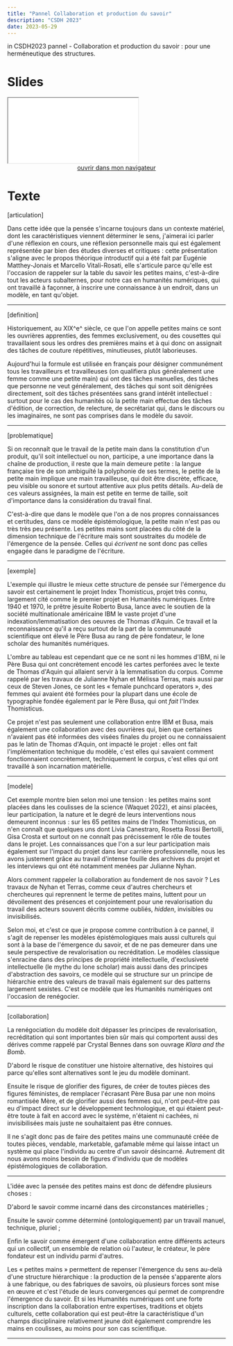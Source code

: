 ```yaml
---
title: "Pannel Collaboration et production du savoir"
description: "CSDH 2023"
date: 2023-05-29
---
```


in CSDH2023 pannel - Collaboration et production du savoir : pour une herméneutique des structures.

# Slides 

<iframe src="/html/Conf/PetitesMainsPannel.html" title="description" allowfullscreen="allowfullscreen"></iframe>

<div style="text-align:center">
<a href="/html/Conf/PetitesMainsPannel.html" target="_blank">ouvrir dans mon navigateur</a>
</div>

# Texte

[articulation] 

Dans cette idée que la pensée s'incarne toujours dans un contexte matériel, dont les caractéristiques viennent déterminer le sens, j'aimerai ici parler d'une réflexion en cours, une réflexion personnelle mais qui est également représentée par bien des études diverses et critiques : cette présentation s'aligne avec le propos théorique introductif qui a été fait par Eugénie Matthey-Jonais et Marcello Vitali-Rosati, elle s'articule parce qu'elle est l'occasion de rappeler sur la table du savoir les petites mains, c'est-à-dire tout les acteurs subalternes, pour notre cas en humanités numériques, qui ont travaillé à façonner, à inscrire une connaissance à un endroit, dans un modèle, en tant qu'objet. 

---

[definition]

Historiquement, au XIX^e^ siècle, ce que l'on appelle petites mains ce sont les ouvrières apprenties, des femmes exclusivement, ou des cousettes qui travaillaient sous les ordres des premières mains et à qui donc on assignait des tâches de couture répétitives, minutieuses, plutôt laborieuses. 

Aujourd'hui la formule est utilisée en français pour désigner communément tous les travailleurs et travailleuses (on qualifiera plus généralement une femme comme une petite main) qui ont des tâches manuelles, des tâches que personne ne veut généralement, des tâches qui sont soit dénigrées directement,  soit des tâches présentées sans grand intérêt intellectuel : surtout pour le cas des humanités où la petite main effectue des tâches d'édition, de correction, de relecture, de secrétariat qui, dans le discours ou les imaginaires, ne sont pas comprises dans le modèle du savoir. 

----

[problematique]

Si on reconnaît que le travail de la petite main dans la constitution d'un produit, qu'il soit intellectuel ou non, participe, a une importance dans la chaîne de production, il reste que la main demeure petite : la langue française tire de son ambiguïté la polyphonie de ses termes, le petite de la petite main implique une main travailleuse, qui doit être discrète, efficace, peu visible ou sonore et surtout attentive aux plus petits détails. Au-delà de ces valeurs assignées, la main est petite en terme de taille, soit d'importance dans la considération du travail final. 

C'est-à-dire que dans le modèle que l'on a de nos propres connaissances et certitudes, dans ce modèle épistémologique, la petite main n'est pas ou très très peu présente. Les petites mains sont placées du côté de la dimension technique de l'écriture mais sont soustraites du modèle de l'émergence de la pensée. Celles qui *écrivent* ne sont donc pas celles engagée dans le paradigme de l'écriture.

----

[exemple]

L'exemple qui illustre le mieux cette structure de pensée sur l'émergence du savoir est certainement le projet Index Thomisticus, projet très connu, largement cité comme le premier projet en Humanités numériques. Entre 1940 et 1970, le prêtre jésuite Roberto Busa, lance avec le soutien de la société multinationale américaine IBM le vaste projet d'une indexation/lemmatisation des oeuvres de Thomas d'Aquin. Ce travail et la reconnaissance qu'il a reçu surtout de la part de la communauté scientifique ont élevé le Père Busa au rang de père fondateur, le lone scholar des humanités numériques. 

L'ombre au tableau est cependant que ce ne sont ni les hommes d'IBM, ni le Père Busa qui ont concrètement encodé les cartes perforées avec le texte de Thomas d'Aquin qui allaient servir à la lemmatisation du corpus. Comme rappelé par les travaux de Julianne Nyhan et Mélissa Terras, mais aussi par ceux de Steven Jones, ce sont les « female punchcard operators », des femmes qui avaient été formées pour la plupart dans une école de typographie fondée également par le Père Busa, qui ont *fait* l'Index Thomisticus. 

Ce projet n'est pas seulement une collaboration entre IBM et Busa, mais également une collaboration avec des ouvrières qui, bien que certaines n'avaient pas été informées des visées finales du projet ou ne connaissaient pas le latin de Thomas d'Aquin, ont impacté le projet : elles ont fait l'implémentation technique du modèle, c'est elles qui savaient comment fonctionnaient concrètement, techniquement le corpus, c'est elles qui ont travaillé à son incarnation matérielle. 

---

[modele]

Cet exemple montre bien selon moi une tension : les petites mains sont placées dans les coulisses de la science (Waquet 2022), et ainsi placées, leur participation, la nature et le degré de leurs interventions nous demeurent inconnus : sur les 65 petites mains de l'Index Thomisticus, on n'en connaît que quelques uns dont Livia Canestraro, Rosetta Rossi Bertolli, Gisa Crosta et surtout on ne connaît pas précissement le rôle de toutes dans le projet. Les connaissances que l'on a sur leur participation mais également sur l'impact du projet dans leur carrière professionnelle, nous les avons justement grâce au travail d'intense fouille des archives du projet et les interviews qui ont été notamment menées par Julianne Nyhan. 

Alors comment rappeler la collaboration au fondement de nos savoir ? Les travaux de Nyhan et Terras, comme ceux d'autres chercheurs et chercheures qui reprennent le terme de petites mains, luttent pour un dévoilement des présences et conjointement pour une revalorisation du travail des acteurs souvent décrits comme oubliés, *hidden*, invisibles ou invisibilisés.

Selon moi, et c'est ce que je propose comme contribution à ce pannel, il s'agit de repenser les modèles épistémologiques mais aussi culturels qui sont à la base de l'émergence du savoir, et de ne pas demeurer dans une seule perspective de revalorisation ou recréditation. Le modèles classique s'enracine dans des principes de propriété intellectuelle, d'exclusiveté intellectuelle (le mythe du lone scholar) mais aussi dans des principes d'abstraction des savoirs, ce modèle qui se structure sur un principe de hiérarchie entre des valeurs de travail mais également sur des patterns largement sexistes. C'est ce modèle que les Humanités numériques ont l'occasion de renégocier. 

----

[collaboration]

La renégociation du modèle doit dépasser les principes de revalorisation, recréditation qui sont importantes bien sûr mais qui comportent aussi des dérives comme rappelé par Crystal Bennes dans son ouvrage *Klara and the Bomb*. 

D'abord le risque de constituer une histoire alternative, des histoires qui parce qu'elles sont alternatives sont le jeu du modèle dominant. 

Ensuite le risque de glorifier des figures, de créer de toutes pièces des figures féministes, de remplacer l'écrasant Père Busa par une non moins romantisée Mère, et de glorifier aussi des femmes qui, n'ont peut-être pas eu d'impact direct sur le développement technologique, et qui étaient peut-être toute à fait en accord avec le système, n'étaient ni cachées, ni invisibilisées mais juste ne souhaitaient pas être connues. 

Il ne s'agit donc pas de faire des petites mains une communauté créée de toutes pièces, vendable, marketable, gafamable même qui laisse intact un système qui place l'individu au centre d'un savoir désincarné. Autrement dit nous avons moins besoin de figures d'individu que de modèles épistémologiques de collaboration. 

----

L'idée avec la pensée des petites mains est donc de défendre plusieurs choses : 

D'abord le savoir comme incarné dans des circonstances matérielles ;

Ensuite le savoir comme déterminé (ontologiquement) par un travail manuel, technique, pluriel ; 

Enfin le savoir comme émergent d'une collaboration entre différents acteurs qui un collectif, un ensemble de relation où l'auteur, le créateur, le père fondateur est un individu parmi d'autres. 

Les « petites mains » permettent de repenser l'émergence du sens au-delà d\'une structure hiérarchique : la production de la pensée s'apparente alors à une fabrique, ou des fabriques de savoirs, où plusieurs forces sont mise en œuvre et c'est l'étude de leurs convergences qui permet de comprendre l'émergence du savoir. Et si les Humanités numériques ont une forte inscription dans la collaboration entre expertises, traditions et objets culturels, cette collaboration qui est peut-être la caractéristique d'un champs disciplinaire relativement jeune doit également comprendre les mains en coulisses, au moins pour son cas scientifique.

---
